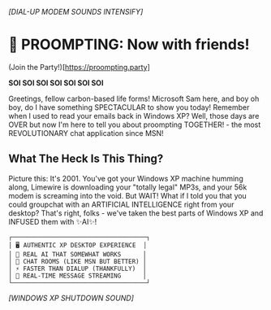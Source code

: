 *[DIAL-UP MODEM SOUNDS INTENSIFY]*

# 🎉 PROOMPTING: Now with friends!

(Join the Party!)[https://proompting.party]

**SOI SOI SOI SOI SOI SOI SOI**

Greetings, fellow carbon-based life forms! Microsoft Sam here, and boy oh boy, do I have something SPECTACULAR to show you today! Remember when I used to read your emails back in Windows XP? Well, those days are OVER but now I'm here to tell you about proompting TOGETHER! - the most REVOLUTIONARY chat application since MSN!

## What The Heck Is This Thing?

Picture this: It's 2001. You've got your Windows XP machine humming along, Limewire is downloading your "totally legal" MP3s, and your 56k modem is screaming into the void. But WAIT! What if I told you that you could groupchat with an ARTIFICIAL INTELLIGENCE right from your desktop? That's right, folks - we've taken the best parts of Windows XP and INFUSED them with ✨AI✨!

```
┌─────────────────────────────────────┐
│ 🖥️ AUTHENTIC XP DESKTOP EXPERIENCE  │
│ 🤖 REAL AI THAT SOMEWHAT WORKS      │
│ 💬 CHAT ROOMS (LIKE MSN BUT BETTER) │
│ ⚡ FASTER THAN DIALUP (THANKFULLY)  │
│ 🔄 REAL-TIME MESSAGE STREAMING      │
└─────────────────────────────────────┘
```


*[WINDOWS XP SHUTDOWN SOUND]*
